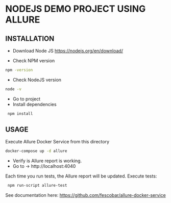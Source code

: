 # NODEJS DEMO PROJECT USING ALLURE

## INSTALLATION
- Download Node JS
https://nodejs.org/en/download/

- Check NPM version
```sh
npm -version
```

- Check NodeJS version
```sh
node -v
```

- Go to project
- Install dependencies

```sh
 npm install
 ```

## USAGE
Execute Allure Docker Service from this directory
```sh
docker-compose up -d allure
```
- Verify is Allure report is working. 
- Go to -> http://localhost:4040

Each time you run tests, the Allure report will be updated.
Execute tests:
```sh
 npm run-script allure-test
 ```

See documentation here: https://github.com/fescobar/allure-docker-service